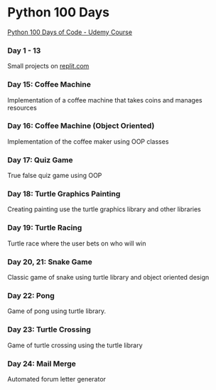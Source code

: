 # Python 100 Days
[Python 100 Days of Code - Udemy Course](https://www.udemy.com/course/100-days-of-code/)

### Day 1 - 13 
Small projects on [replit.com](https://replit.com/repls/folder/100-days)
### Day 15: Coffee Machine
Implementation of a coffee machine that takes coins and manages resources
### Day 16: Coffee Machine (Object Oriented)
Implementation of the coffee maker using OOP classes
### Day 17: Quiz Game
True false quiz game using OOP
### Day 18: Turtle Graphics Painting
Creating painting use the turtle graphics library and other libraries
### Day 19: Turtle Racing
Turtle race where the user bets on who will win
### Day 20, 21: Snake Game
Classic game of snake using turtle library and object oriented design
### Day 22: Pong
Game of pong using turtle library.
### Day 23: Turtle Crossing 
Game of turtle crossing using the turtle library 
### Day 24: Mail Merge
Automated forum letter generator

